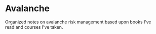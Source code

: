 # Avalanche
Organized notes on avalanche risk management based upon books I've read and courses I've taken.
